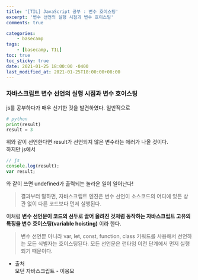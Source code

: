 ```yaml
---
title: '[TIL] JavaScript 공부 : 변수 호이스팅'
excerpt: '변수 선언의 실행 시점과 변수 호이스팅'
comments: true

categories:
    - basecamp
tags:
    - [basecamp, TIL]
toc: true
toc_sticky: true
date: 2021-01-25 18:00:00 -0400
last_modified_at: 2021-01-25T18:00:00+08:00
---
```


### 자바스크립트 변수 선언의 실행 시점과 변수 호이스팅
js를 공부하다가 매우 신기한 것을 발견하였다. 일반적으로
```python
# python
print(result)
result = 3
```
위와 같이 선언한다면 result가 선언되지 않은 변수라는 에러가 나올 것이다.<br>
하지만 js에서
```js
// js
console.log(result);
var result;
```
와 같이 쓰면 undefined가 출력되는 놀라운 일이 일어난다!
> 결과부터 말하면, 자바스크립트 엔진은 변수 선언이 소스코드의 어디에 있든 상관 없이 다른 코드보다 먼저 실행된다.<br>

이처럼 **변수 선언문이 코드의 선두로 끌어 올려진 것처럼 동작하는 자바스크립트 고유의 특징을 변수 호이스팅(variable hoisting)** 이라 한다.
> 변수 선언뿐 아니라 var, let, const, function, class 키워드를 사용해서 선언하는 모든 식별자는 호이스팅된다. 모든 선언문은 런타임 이전 단계에서 먼저 실행되기 때문이다.


- 출처<br>
모던 자바스크립트 - 이웅모